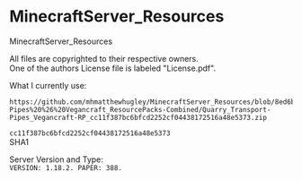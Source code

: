 # MinecraftServer_Resources

MinecraftServer_Resources

All files are copyrighted to their respective owners.
\
One of the authors License file is labeled "License.pdf".

What I currently use:
```
https://github.com/mhmatthewhugley/MinecraftServer_Resources/blob/8ed6bcb14cd008684dbe88617e44ab33ce852a32/Quarry%20%26%20Transport-Pipes%20%26%20Vegancraft_ResourcePacks-Combined/Quarry_Transport-Pipes_Vegancraft-RP_cc11f387bc6bfcd2252cf04438172516a48e5373.zip
```
```cc11f387bc6bfcd2252cf04438172516a48e5373```
\
SHA1

Server Version and Type:
\
```VERSION: 1.18.2. PAPER: 388.```
